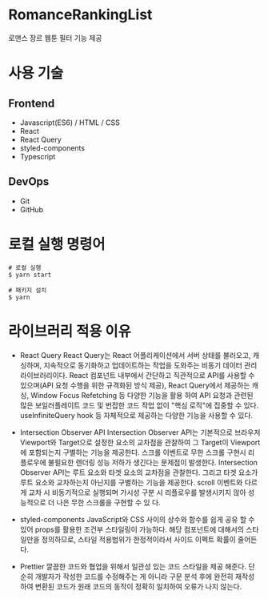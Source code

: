 # RomanceRankingList

로맨스 장르 웹툰 필터 기능 제공

# 사용 기술 

## Frontend
- Javascript(ES6) / HTML / CSS
- React
- React Query
- styled-components
- Typescript

## DevOps
- Git
- GitHub

# 로컬 실행 명령어
```
# 로컬 실행
$ yarn start

# 패키지 설치
$ yarn
```

# 라이브러리 적용 이유
- React Query
  React Query는 React 어플리케이션에서 서버 상태를 불러오고, 캐싱하며, 지속적으로 동기화하고 업데이트하는 작업을 도와주는 비동기 데이터 관리 라이브러리이다.
  React 컴포넌트 내부에서 간단하고 직관적으로 API를 사용할 수 있으며(API 요청 수행을 위한 규격화된 방식 제공), React Query에서 제공하는 캐싱, Window Focus Refetching 등 다양한 기능을 활용   하여 API 요청과 관련된 많은 보일러플레이트 코드 및 번잡한 코드 작업 없이 "핵심 로직"에 집중할 수 있다.
  useInfiniteQuery hook 등 자체적으로 제공하는 다양한 기능을 사용할 수 있다.
  
- Intersection Observer API
  Intersection Observer API는 기본적으로 브라우저 Viewport와 Target으로 설정한 요소의 교차점을 관찰하여 그 Target이 Viewport에 포함되는지 구별하는 기능을 제공한다.
  스크롤 이벤트로 무한 스크롤 구현시 리플로우에 불필요한 렌더링 성능 저하가 생긴다는 문제점이 발생한다. Intersection Observer API는 루트 요소와 타겟 요소의 교차점을 관찰한다. 그리고 타겟 요소가     루트 요소와 교차하는지 아닌지를 구별하는 기능을 제공한다. scroll 이벤트와 다르게 교차 시 비동기적으로 실행되며 가시성 구분 시 리플로우를 발생시키지 않아 성능적으로 더 나은 무한 스크롤을 구현할 수 있   다.
  
- styled-components
  JavaScript와 CSS 사이의 상수와 함수를 쉽게 공유 할 수 있어 props를 활용한 조건부 스타일링이 가능하다.
  해당 컴포넌트에 대해서의 스타일만을 정의하므로, 스타일 적용범위가 한정적이라서 사이드 이펙트 확률이 줄어든다.
  
- Prettier
  깔끔한 코드와 협업을 위해서 일관성 있는 코드 스타일을 제공 해준다.
  단순히 개발자가 작성한 코드를 수정해주는 게 아니라 구문 분석 후에 완전히 재작성하여 변환된 코드가 원래 코드의 동작이 정확히 일치하여 오류가 나지 않는다.
